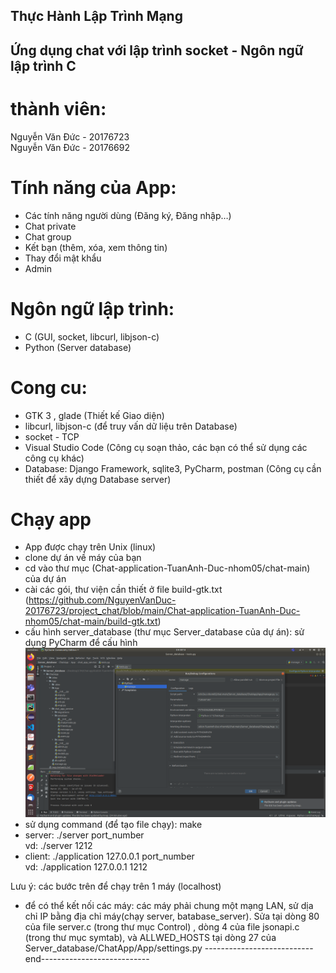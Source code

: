 ## Thực Hành Lập Trình Mạng
## Ứng dụng chat với lập trình socket - Ngôn ngữ lập trình C

# thành viên:
Nguyễn Văn Đức - 20176723<br>
Nguyễn Văn Đức - 20176692

# Tính năng của App:
- Các tính năng người dùng (Đăng ký, Đăng nhập…)
- Chat private
- Chat group
- Kết bạn (thêm, xóa, xem thông tin)
- Thay đổi mật khẩu
- Admin
# Ngôn ngữ lập trình:
- C (GUI, socket, libcurl, libjson-c)
- Python (Server database)
# Cong cu:
- GTK 3 , glade (Thiết kế Giao diện)
- libcurl, libjson-c (để truy vấn dữ liệu trên Database)
- socket - TCP 
- Visual Studio Code (Công cụ soạn thảo, các bạn có thể sử dụng các công cụ khác)
- Database: Django Framework, sqlite3, PyCharm, postman (Công cụ cần thiết để xây dựng Database server)

# Chạy app
- App được chạy trên Unix (linux)
- clone dự án về máy của bạn
- cd vào thư mục (Chat-application-TuanAnh-Duc-nhom05/chat-main) của dự án 
- cài các gói, thư viện cần thiết ở file build-gtk.txt (https://github.com/NguyenVanDuc-20176723/project_chat/blob/main/Chat-application-TuanAnh-Duc-nhom05/chat-main/build-gtk.txt)
- cấu hình server_database (thư mục Server_database của dự án): sử dụng PyCharm để cấu hình<br>
	<img src="images/Cau-hinh-DB-Server.png" alt="cau hinh Database server">
- sử dụng command (để tạo file chạy): make
- server: ./server port_number<br>
	vd: ./server 1212
- client: ./application 127.0.0.1 port_number<br>
	vd: ./application 127.0.0.1 1212

Lưu ý: các bước trên để chạy trên 1 máy (localhost)
- để có thể kết nối các máy: các máy phải chung một mạng LAN, sử dịa chỉ IP bằng địa chỉ máy(chạy server, batabase_server). Sửa tại dòng 80 của file server.c (trong thư mục Control) , dòng 4 của file jsonapi.c (trong thư mục symtab), và ALLWED_HOSTS tại dòng 27 của Server_database/ChatApp/App/settings.py
---------------------------end---------------------------
